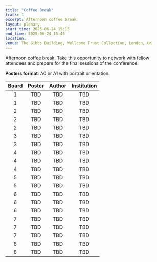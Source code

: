 ```yaml
---
title: "Coffee Break"
track: 1
excerpt: Afternoon coffee break
layout: plenary
start_time: 2025-06-24 15:15
end_time: 2025-06-24 15:45
location:
venue: The Gibbs Building, Wellcome Trust Collection, London, UK
---
```


Afternoon coffee break. Take this opportunity to network with fellow attendees and prepare for the final sessions of the conference. 

**Posters format**: A0 or A1 with portrait orientation.

| Board | Poster | Author | Institution  |
| :----: | :----: | :----: | :----: |
| 1|TBD|TBD|TBD|
| 1|TBD|TBD|TBD|
| 2|TBD|TBD|TBD|
| 2|TBD|TBD|TBD|
| 2|TBD|TBD|TBD|
| 3|TBD|TBD|TBD|
| 3|TBD|TBD|TBD|
| 4|TBD|TBD|TBD|
| 4|TBD|TBD|TBD|
| 4|TBD|TBD|TBD|
| 5|TBD|TBD|TBD|
| 5|TBD|TBD|TBD|
| 6|TBD|TBD|TBD|
| 6|TBD|TBD|TBD|
| 6|TBD|TBD|TBD|
| 7|TBD|TBD|TBD|
| 7|TBD|TBD|TBD|
| 7|TBD|TBD|TBD|
| 8|TBD|TBD|TBD|
| 8|TBD|TBD|TBD|
